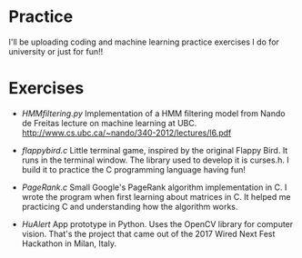 # Practice

I'll be uploading coding and machine learning practice exercises I do for
university or just for fun!!

# Exercises
- *HMMfiltering.py*
    Implementation of a HMM filtering model from Nando de Freitas lecture on
machine learning at UBC. http://www.cs.ubc.ca/~nando/340-2012/lectures/l6.pdf

- *flappybird.c*
    Little terminal game, inspired by the original Flappy Bird. It runs in the
terminal window. The library used to develop it is curses.h. I build it to
practice the C programming language having fun!

- *PageRank.c*
    Small Google's PageRank algorithm implementation in C. I wrote the program 
when first learning about matrices in C. It helped me practicing C and 
understanding how the algorithm works.

- *HuAlert*
    App prototype in Python. Uses the OpenCV library for computer vision.
That's the project that came out of the 2017 Wired Next Fest Hackathon in
Milan, Italy.
